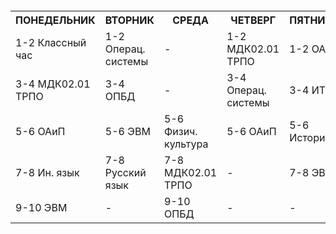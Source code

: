 <!DOCTYPE html>
<html lang="ru">

<head>
<meta charset="UTF-8">
<meta name="viewport" content="width=device-width, initial-scale=1.0">
<link rel="stylesheet" href="style.css">
</head>

<body>

<table style="
margin: 20px auto;
	width: 100%;
	max-width: 1000px;">
<tr>
     <th>ПОНЕДЕЛЬНИК</th>
     <th>ВТОРНИК</th>
     <th>СРЕДА</th>
	 <th>ЧЕТВЕРГ</th>
	 <th>ПЯТНИЦА</th>
	</tr>
  <tr class="bg-grey">
     <td>1-2 Классный час</td>
     <td>1-2 Операц. системы</td>
	 <td> - </td>
	 <td>1-2 МДК02.01 ТРПО</td>
	 <td>1-2 ОАиП</td>
	</tr>
  <tr class="bg-grey">
     <td>3-4 МДК02.01 ТРПО</td>
     <td>3-4 ОПБД</td>
	 <td> - </td>
	 <td>3-4 Операц. системы</td>
	 <td>3-4 ИТ </td>
	</tr>
	  <tr class="bg-grey">
     <td>5-6 ОАиП</td>
     <td>5-6 ЭВМ</td>
	 <td>5-6 Физич. культура</td>
	 <td>5-6 ОАиП</td>
	 <td>5-6 История</td>
	</tr>
	  <tr class="bg-grey">
     <td>7-8 Ин. язык</td>
     <td>7-8 Русский язык</td>
	 <td>7-8 МДК02.01 ТРПО</td>
	 <td> - </td>
	 <td>7-8 ЭВМ </td>
	</tr>
	  <tr class="bg-grey">
     <td>9-10 ЭВМ</td>
     <td> - </td>
	 <td>9-10 ОПБД</td>
	 <td> - </td>
	 <td> - </td>
	</tr>
</table>
</body>
